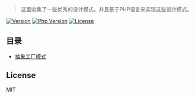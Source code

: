 > 这里收集了一些优秀的设计模式，并且基于PHP语言来实现这些设计模式。

[![Version](https://img.shields.io/badge/version-1.0.0-green.svg)](https://github.com/chunlintang/DesignPatterns)
[![Php Version](https://img.shields.io/badge/php-%3E=7.0-brightgreen.svg?maxAge=2592000)](https://github.com/chunlintang/DesignPatterns)
[![License](https://img.shields.io/badge/license-MIT-blue.svg)](http://opensource.org/licenses/MIT)

## 目录

- [抽象工厂模式](/AbstractFactory)

## License

MIT